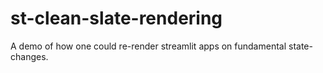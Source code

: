 # st-clean-slate-rendering
A demo of how one could re-render streamlit apps on fundamental state-changes.
